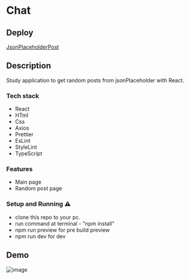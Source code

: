# Chat

## Deploy

[JsonPlaceholderPost](https://visheyt-fuse8.netlify.app/)

## Description

Study application to get random posts from jsonPlaceholder with React.

### Tech stack

- React
- HTml
- Css
- Axios
- Prettier
- EsLint
- StyleLint
- TypeScript

### Features

- Main page
- Random post page

### Setup and Running ⚠️

- clone this repo to your pc.
- run command at terminal - "npm install"
- npm run preview for pre build preview
- npm run dev for dev

## Demo

![image](https://github.com/user-attachments/assets/be6d6f49-cc4b-4dd7-a829-484e4022626d)
